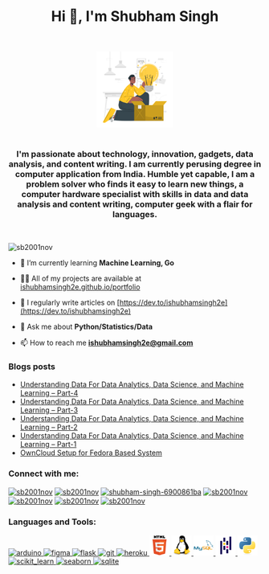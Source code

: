 <h1 align="center">Hi 👋, I'm Shubham Singh</h1>
<p align="center">
  <br><br>
  <img src="static/main.svg" width="30%">
  <br><br>
</p>
<h3 align="center">I'm passionate about technology, innovation, gadgets, data analysis, and content writing. I am currently perusing degree in computer application from India. Humble yet capable, I am a problem solver who finds it easy to learn new things, a computer hardware specialist with skills in data and data analysis and content writing, computer geek with a flair for languages.</h3>

<br>

<p align="left"> <img src="https://komarev.com/ghpvc/?username=sb2001nov&label=Profile%20views&color=0e75b6&style=flat" alt="sb2001nov" /> </p>

- 🌱 I’m currently learning **Machine Learning, Go**

- 👨‍💻 All of my projects are available at [ishubhamsingh2e.github.io/portfolio](https://ishubhamsingh2e.github.io/portfolio)

- 📝 I regularly write articles on [https://dev.to/ishubhamsingh2e](https://dev.to/ishubhamsingh2e)

- 💬 Ask me about **Python/Statistics/Data**

- 📫 How to reach me **ishubhamsingh2e@gmail.com**

### **Blogs posts**

<!-- BLOG-POST-LIST:START -->
- [Understanding Data For Data Analytics, Data Science, and Machine Learning – Part-4](https://dev.to/ishubhamsingh2e/understanding-data-for-data-analytics-data-science-and-machine-learning-part-4-5gkf)
- [Understanding Data For Data Analytics, Data Science, and Machine Learning – Part-3](https://dev.to/ishubhamsingh2e/understanding-data-for-data-analytics-data-science-and-machine-learning-part-3-1eij)
- [Understanding Data For Data Analytics, Data Science, and Machine Learning – Part-2](https://dev.to/ishubhamsingh2e/understanding-data-for-data-analytics-data-science-and-machine-learning-part-2-d5o)
- [Understanding Data For Data Analytics, Data Science, and Machine Learning – Part-1](https://dev.to/ishubhamsingh2e/understanding-data-for-data-analytics-data-science-and-machine-learning-part-i-3b6c)
- [OwnCloud Setup for Fedora Based System](https://dev.to/ishubhamsingh2e/owncloud-setup-for-fedora-based-system-5d0b)
<!-- BLOG-POST-LIST:END -->

<h3 align="left"><b>Connect with me:</b></h3>
<p align="left">
<a href="https://dev.to/sb2001nov" target="blank"><img align="center" src="https://raw.githubusercontent.com/rahuldkjain/github-profile-readme-generator/master/src/images/icons/Social/devto.svg" alt="sb2001nov" height="30" width="40" /></a>
<a href="https://twitter.com/sb2001nov" target="blank"><img align="center" src="https://raw.githubusercontent.com/rahuldkjain/github-profile-readme-generator/master/src/images/icons/Social/twitter.svg" alt="sb2001nov" height="30" width="40" /></a>
<a href="https://linkedin.com/in/shubham-singh-6900861ba" target="blank"><img align="center" src="https://raw.githubusercontent.com/rahuldkjain/github-profile-readme-generator/master/src/images/icons/Social/linked-in-alt.svg" alt="shubham-singh-6900861ba" height="30" width="40" /></a>
<a href="https://kaggle.com/shubhamsingh2001" target="blank"><img align="center" src="https://raw.githubusercontent.com/rahuldkjain/github-profile-readme-generator/master/src/images/icons/Social/kaggle.svg" alt="sb2001nov" height="30" width="40" /></a>
<a href="https://fb.com/sb2001nov" target="blank"><img align="center" src="https://raw.githubusercontent.com/rahuldkjain/github-profile-readme-generator/master/src/images/icons/Social/facebook.svg" alt="sb2001nov" height="30" width="40" /></a>
<a href="https://instagram.com/sb2001nov" target="blank"><img align="center" src="https://raw.githubusercontent.com/rahuldkjain/github-profile-readme-generator/master/src/images/icons/Social/instagram.svg" alt="sb2001nov" height="30" width="40" /></a>
<a href="https://www.codechef.com/users/sb2001nov" target="blank"><img align="center" src="https://cdn.jsdelivr.net/npm/simple-icons@3.1.0/icons/codechef.svg" alt="sb2001nov" height="30" width="40" /></a>
<br>

<h3 align="left"><b>Languages and Tools:</b></h3>
<p align="left"> 
  <a href="https://www.arduino.cc/" target="_blank" rel="noreferrer"> <img src="https://cdn.worldvectorlogo.com/logos/arduino-1.svg" alt="arduino" width="40" height="40"/> </a> <a href="https://www.figma.com/" target="_blank" rel="noreferrer"> <img src="https://www.vectorlogo.zone/logos/figma/figma-icon.svg" alt="figma" width="40" height="40"/> </a> <a href="https://flask.palletsprojects.com/" target="_blank" rel="noreferrer"> <img src="https://www.vectorlogo.zone/logos/pocoo_flask/pocoo_flask-icon.svg" alt="flask" width="40" height="40"/> </a> <a href="https://git-scm.com/" target="_blank" rel="noreferrer"> <img src="https://www.vectorlogo.zone/logos/git-scm/git-scm-icon.svg" alt="git" width="40" height="40"/> </a> <a href="https://heroku.com" target="_blank" rel="noreferrer"> <img src="https://www.vectorlogo.zone/logos/heroku/heroku-icon.svg" alt="heroku" width="40" height="40"/> </a> <a href="https://www.w3.org/html/" target="_blank" rel="noreferrer"> <img src="https://raw.githubusercontent.com/devicons/devicon/master/icons/html5/html5-original-wordmark.svg" alt="html5" width="40" height="40"/> </a> <a href="https://www.linux.org/" target="_blank" rel="noreferrer"> <img src="https://raw.githubusercontent.com/devicons/devicon/master/icons/linux/linux-original.svg" alt="linux" width="40" height="40"/> </a> <a href="https://www.mysql.com/" target="_blank" rel="noreferrer"> <img src="https://raw.githubusercontent.com/devicons/devicon/master/icons/mysql/mysql-original-wordmark.svg" alt="mysql" width="40" height="40"/> </a> <a href="https://pandas.pydata.org/" target="_blank" rel="noreferrer"> <img src="https://raw.githubusercontent.com/devicons/devicon/2ae2a900d2f041da66e950e4d48052658d850630/icons/pandas/pandas-original.svg" alt="pandas" width="40" height="40"/> </a> <a href="https://www.python.org" target="_blank" rel="noreferrer"> <img src="https://raw.githubusercontent.com/devicons/devicon/master/icons/python/python-original.svg" alt="python" width="40" height="40"/> </a> <a href="https://scikit-learn.org/" target="_blank" rel="noreferrer"> <img src="https://upload.wikimedia.org/wikipedia/commons/0/05/Scikit_learn_logo_small.svg" alt="scikit_learn" width="40" height="40"/> </a> <a href="https://seaborn.pydata.org/" target="_blank" rel="noreferrer"> <img src="https://seaborn.pydata.org/_images/logo-mark-lightbg.svg" alt="seaborn" width="40" height="40"/> </a> <a href="https://www.sqlite.org/" target="_blank" rel="noreferrer"> <img src="https://www.vectorlogo.zone/logos/sqlite/sqlite-icon.svg" alt="sqlite" width="40" height="40"/> </a>
</p>

